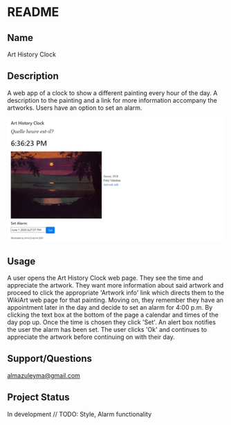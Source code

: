 # README
## Name
Art History Clock

## Description
A web app of a clock to show a different painting every hour of the day. A description to the painting and a link for more information 
accompany the artworks. Users have an option to set an alarm.

![Screenshot](https://github.com/almazu/art-history-clock/blob/master/public/images/screenshot.jpg)

## Usage
A user opens the Art History Clock web page. They see the time and appreciate the artwork. They want more information about said
artwork and proceed to click the appropriate 'Artwork info' link which directs them to the WikiArt web page for that painting. 
Moving on, they remember they have an appointment later in the day and decide to set an alarm for 4:00 p.m. By clicking the text 
box at the bottom of the page a calendar and times of the day pop up. Once the time is chosen they click 'Set'. An alert box notifies
the user the alarm has been set. The user clicks 'Ok' and continues to appreciate the artwork before continuing on with their day.

## Support/Questions
almazuleyma@gmail.com

## Project Status
In development // TODO: Style, Alarm functionality
